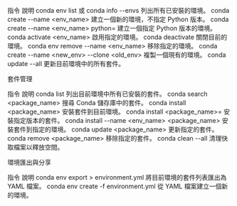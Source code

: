 指令	說明
conda env list 或 conda info --envs	列出所有已安裝的環境。
conda create --name <env_name>	建立一個新的環境，不指定 Python 版本。
conda create --name <env_name> python=<version>	建立一個指定 Python 版本的環境。
conda activate <env_name>	啟用指定的環境。
conda deactivate	關閉目前的環境。
conda env remove --name <env_name>	移除指定的環境。
conda create --name <new_env> --clone <old_env>	複製一個現有的環境。
conda update --all	更新目前環境中的所有套件。

套件管理

指令	說明
conda list	列出目前環境中所有已安裝的套件。
conda search <package_name>	搜尋 Conda 儲存庫中的套件。
conda install <package_name>	安裝套件到目前環境。
conda install <package_name>=<version>	安裝指定版本的套件。
conda install --name <env_name> <package_name>	安裝套件到指定的環境。
conda update <package_name>	更新指定的套件。
conda remove <package_name>	移除指定的套件。
conda clean --all	清理快取檔案以釋放空間。

環境匯出與分享

指令	說明
conda env export > environment.yml	將目前環境的套件列表匯出為 YAML 檔案。
conda env create -f environment.yml	從 YAML 檔案建立一個新的環境。